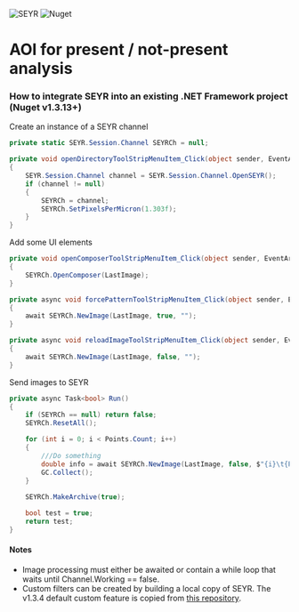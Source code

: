 ![SEYR](https://user-images.githubusercontent.com/19335151/165121032-fe8c9a68-3cf7-4112-8ee5-a5f04922ef1c.png) ![Nuget](https://img.shields.io/nuget/v/SEYR)
# AOI for present / not-present analysis

### How to integrate SEYR into an existing .NET Framework project (Nuget v1.3.13+)
Create an instance of a SEYR channel

```cs
private static SEYR.Session.Channel SEYRCh = null;

private void openDirectoryToolStripMenuItem_Click(object sender, EventArgs e)
{
    SEYR.Session.Channel channel = SEYR.Session.Channel.OpenSEYR();
    if (channel != null) 
    {
        SEYRCh = channel;
        SEYRCh.SetPixelsPerMicron(1.303f);
    }
}
```
Add some UI elements

```cs
private void openComposerToolStripMenuItem_Click(object sender, EventArgs e)
{
    SEYRCh.OpenComposer(LastImage);
}

private async void forcePatternToolStripMenuItem_Click(object sender, EventArgs e)
{
    await SEYRCh.NewImage(LastImage, true, "");
}

private async void reloadImageToolStripMenuItem_Click(object sender, EventArgs e)
{
    await SEYRCh.NewImage(LastImage, false, "");
}
```
Send images to SEYR

```cs
private async Task<bool> Run()
{
    if (SEYRCh == null) return false;
    SEYRCh.ResetAll();

    for (int i = 0; i < Points.Count; i++)
    {
        ///Do something
        double info = await SEYRCh.NewImage(LastImage, false, $"{i}\t{Points[i].X}\t{Points[i].Y}\t{Points[i].Info}");
        GC.Collect();
    }
    
    SEYRCh.MakeArchive(true);

    bool test = true;
    return test;
}
```
#### Notes
- Image processing must either be awaited or contain a while loop that waits until Channel.Working == false. 
- Custom filters can be created by building a local copy of SEYR. The v1.3.4 default custom feature is copied from [this repository](https://github.com/bradmartin333/GridImaging).
